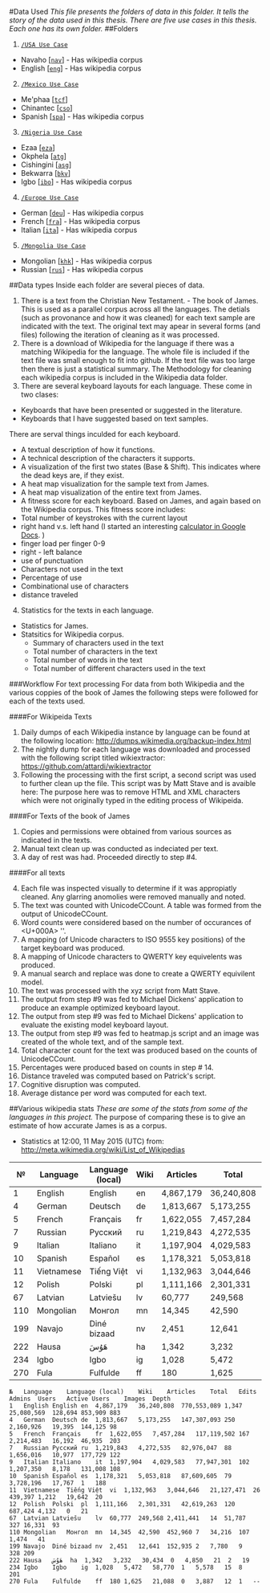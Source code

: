 #Data Used
_This file presents the folders of data in this folder. It tells the story of the data used in this thesis. There are five use cases in this thesis. Each one has its own folder._
##Folders

1. [`/USA Use Case`](/Publications/2015%20-%20Thesis/Data%20Used/1.%20USA%20Use%20Case)
 * Navaho [[`nav`](http://www.ethnologue.com/language/nav)] - Has wikipedia corpus
 * English [[`eng`](http://www.ethnologue.com/language/eng)] - Has wikipedia corpus
2. [`/Mexico Use Case`](/Publications/2015%20-%20Thesis/Data%20Used/2.%20Mexico%20Use%20Case)
 * Me'phaa [[`tcf`](http://www.ethnologue.com/language/tcf)]
 * Chinantec [[`cso`](http://www.ethnologue.com/language/cso)]
 * Spanish	[[`spa`](http://www.ethnologue.com/language/spa)] - Has wikipedia corpus
3. [`/Nigeria Use Case`](/Publications/2015%20-%20Thesis/Data%20Used/3.%20Nigeria%20Use%20Case)
 * Ezaa [[`eza`](http://www.ethnologue.com/language/eza)]
 * Okphela [[`atg`](http://www.ethnologue.com/language/atg)]
 * Cishingini [[`asg`](http://www.ethnologue.com/language/asg)]
 * Bekwarra [[`bkv`](http://www.ethnologue.com/language/bkv)]
 * Igbo [[`ibo`](http://www.ethnologue.com/language/ibo)] - Has wikipedia corpus
4. [`/Europe Use Case`](/Publications/2015%20-%20Thesis/Data%20Used/4.%20Europe%20Use%20Case)
 * German [[`deu`](http://www.ethnologue.com/language/deu)] - Has wikipedia corpus
 * French [[`fra`](http://www.ethnologue.com/language/fra)] - Has wikipedia corpus
 * Italian [[`ita`](http://www.ethnologue.com/language/ita)] - Has wikipedia corpus
5. [`/Mongolia Use Case`](/Publications/2015%20-%20Thesis/Data%20Used/5.%20Mongolia%20Use%20Case)
 * Mongolian [[`khk`](http://www.ethnologue.com/language/khk)] - Has wikipedia corpus
 * Russian [[`rus`](http://www.ethnologue.com/language/rus)] - Has wikipedia corpus

##Data types
Inside each folder are several pieces of data.

1. There is a text from the Christian New Testament. - The book of James. This is used as a parallel corpus across all the languages. The detials (such as provonance and how it was cleaned) for each text sample are indicated with the text. The original text may apear in several forms (and files) following the iteration of cleaning as it was processed.
2. There is a download of Wikipedia for the language if there was a matching Wikipedia for the language. The whole file is included if the text file was small enough to fit into github. If the text file was too large then there is just a statistical summary. The Methodology for cleaning each wikipedia corpus is included in the Wikipedia data folder.
3. There are several keyboard layouts for each language. These come in two clases:
 * Keyboards that have been presented or suggested in the literature.
 * Keyboards that I have suggested based on text samples.
 
 There are serval things inculded for each keyboard.
  * A textual description of how it functions.
  * A technical description of the characters it supports.
  * A visualization of the first two states (Base & Shift). This indicates where the dead keys are, if they exist.
  * A heat map visualization for the sample text from James.
  * A heat map visualization of the entire text from James.
  * A fitness score for each keyboard. Based on James, and again based on the Wikipedia corpus. This fitness score includes:
   * Total number of keystrokes with the current layout
   * right hand v.s. left hand (I started an interesting [calculator in Google Docs](https://docs.google.com/spreadsheets/d/1B6rpynT1MsrPjLi5seWRGMWy5qq9sn-DnWS-sTHRp2k/edit?usp=sharing). )
   * finger load per finger 0-9
   * right - left balance
   * use of punctuation
   * Characters not used in the text
   * Percentage of use
   * Combinational use of characters
   * distance traveled
4. Statistics for the texts in each language.
 * Statistics for James.
 * Statsitics for Wikipedia corpus.
   * Summary of characters used in the text
   * Total number of characters in the text
   * Total number of words in the text
   * Total number of different characters used in the text

###Workflow For text processing
For data from both Wikipedia and the various coppies of the book of James the following steps were followed for each of the texts used.

####For Wikipeida Texts
1. Daily dumps of each Wikipedia instance by language can be found at the following location: http://dumps.wikimedia.org/backup-index.html
2. The nightly dump for each language was downloaded and processed with the following script titled wikiextractor: https://github.com/attardi/wikiextractor
3. Following the processing with the first script, a second script was used to further clean up the file. This script was by Matt Stave and is avaible here:
 The purpose here was to remove HTML and XML characters which were not originally typed in the editing process of Wikipeida.

####For Texts of the book of James
1. Copies and permissions were obtained from various sources as indicated in the texts.
2. Manual text clean up was conducted as indeciated per text.
3. A day of rest was had. Proceeded directly to step #4.

####For all texts

4. Each file was inspected visually to determine if it was appropiatly cleaned. Any glarring anomolies were removed manually and noted.
5. The text was counted with UnicodeCCount. A table was formed from the output of UnicodeCCount.
6. Word counts were considered based on the number of occurances of <U+000A> ''.
7. A mapping (of Unicode characters to ISO 9555 key positions) of the target keyboard was produced.
8. A mapping of Unicode characters to QWERTY key equivelents was produced.
9. A manual search and replace was done to create a QWERTY equivilent model.
10. The text was processed with the xyz script from Matt Stave.
11. The output from step #9 was fed to Michael Dickens' application to produce an example optimized keyboard layout.
12. The output from step #9 was fed to Michael Dickens' application to evaluate the existing model keyboard layout.
13. The output from step #9 was fed to heatmap.js script and an image was created of the whole text, and of the sample text.
14. Total character count for the text was produced based on the counts of UnicodeCCount.
15. Percentages were produced based on counts in step # 14.
16. Distance traveled was computed based on Patrick's script.
17. Cognitive disruption was computed.
18. Average distance per word was computed for each text.


##Various wikipedia stats
_These are some of the stats from some of the languages in this project._
The purpose of comparing these is to give an estimate of how accurate James is as a corpus.

* Statistics at 12:00, 11 May 2015 (UTC) from: http://meta.wikimedia.org/wiki/List_of_Wikipedias

№|Language|Language (local)|Wiki|Articles|Total|Edits|Admins|Users|Active Users|Images|Depth
---|---|---|---|---|---|---|---|---|---|---|---
1|English|English|en|4,867,179|36,240,808|770,553,089|1,347|25,080,569|128,694|853,909|883
4|German|Deutsch|de|1,813,667|5,173,255|147,307,093|250|2,160,926|19,395|144,125|98
5|French|Français|fr|1,622,055|7,457,284|117,119,502|167|2,214,483|16,192|46,935|203
7|Russian|Русский|ru|1,219,843|4,272,535|82,976,047|88|1,656,016|10,977|177,729|122
9|Italian|Italiano|it|1,197,904|4,029,583|77,947,301|102|1,207,350|8,178|131,008|108
10|Spanish|Español|es|1,178,321|5,053,818|87,609,605|79|3,728,196|17,767|1|188
11|Vietnamese|Tiếng Việt|vi|1,132,963|3,044,646|21,127,471|26|439,397|1,212|19,642|20
12|Polish|Polski|pl|1,111,166|2,301,331|42,619,263|120|687,424|4,132|0|21
67|Latvian|Latviešu|lv|60,777|249,568|2,411,441|14|51,787|327|16,331|93
110|Mongolian|Монгол|mn|14,345|42,590|452,960|7|34,216|107|1,474|41
199|Navajo|Diné bizaad|nv|2,451|12,641|152,935|2|7,780|9|328|209
222|Hausa|هَوُسَ|ha|1,342|3,232|30,434|0|4,850|21|2|19
234|Igbo|Igbo|ig|1,028|5,472|58,770|1|5,578|15|8|201
270|Fula|Fulfulde|ff|180|1,625|21,088|0|3,887|12|1|--


```
№	Language	Language (local)	Wiki	Articles	Total	Edits	Admins	Users	Active Users	Images	Depth
1	English	English	en	4,867,179	36,240,808	770,553,089	1,347	25,080,569	128,694	853,909	883
4	German	Deutsch	de	1,813,667	5,173,255	147,307,093	250	2,160,926	19,395	144,125	98
5	French	Français	fr	1,622,055	7,457,284	117,119,502	167	2,214,483	16,192	46,935	203
7	Russian	Русский	ru	1,219,843	4,272,535	82,976,047	88	1,656,016	10,977	177,729	122
9	Italian	Italiano	it	1,197,904	4,029,583	77,947,301	102	1,207,350	8,178	131,008	108
10	Spanish	Español	es	1,178,321	5,053,818	87,609,605	79	3,728,196	17,767	1	188
11	Vietnamese	Tiếng Việt	vi	1,132,963	3,044,646	21,127,471	26	439,397	1,212	19,642	20
12	Polish	Polski	pl	1,111,166	2,301,331	42,619,263	120	687,424	4,132	0	21
67	Latvian	Latviešu	lv	60,777	249,568	2,411,441	14	51,787	327	16,331	93
110	Mongolian	Монгол	mn	14,345	42,590	452,960	7	34,216	107	1,474	41
199	Navajo	Diné bizaad	nv	2,451	12,641	152,935	2	7,780	9	328	209
222	Hausa	هَوُسَ	ha	1,342	3,232	30,434	0	4,850	21	2	19
234	Igbo	Igbo	ig	1,028	5,472	58,770	1	5,578	15	8	201
270	Fula	Fulfulde	ff	180	1,625	21,088	0	3,887	12	1	--
```
